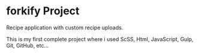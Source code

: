 # forkify Project

Recipe application with custom recipe uploads.

This is my first complete project where i used ScSS, Html, JavaScript, Gulp, Git, GitHub, etc...
